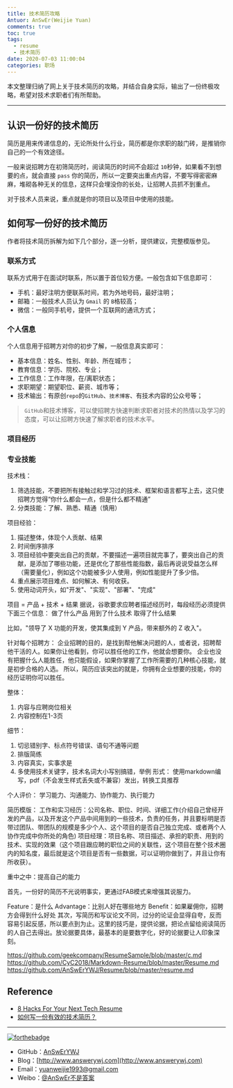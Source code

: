 ```yaml
---
title: 技术简历攻略
Antuor: AnSwEr(Weijie Yuan)
comments: true
toc: true
tags:
  - resume
  - 技术简历
date: 2020-07-03 11:00:04
categories: 职场
---
```


本文整理归纳了网上关于技术简历的攻略，并结合自身实际，输出了一份终极攻略，希望对技术求职者们有所帮助。

-----
<!--more-->

## 认识一份好的技术简历
简历是用来传递信息的，无论所处什么行业，简历都是你求职的敲门砖，是推销你自己的一个有效途径。

一般来说招聘方在初筛简历时，阅读简历的时间不会超过 `10`秒钟，如果看不到想要的点，就会直接 `pass` 你的简历，所以一定要突出重点内容，不要写得密密麻麻，堆砌各种无关的信息，这样只会埋没你的长处，让招聘人员抓不到重点。

对于技术人员来说，重点就是你的项目以及项目中使用的技能。

## 如何写一份好的技术简历
作者将技术简历拆解为如下几个部分，逐一分析，提供建议，完整模版参见[]()。

### 联系方式
联系方式用于在面试时联系，所以置于首位较方便。一般包含如下信息即可：
- 手机：最好注明方便联系时间，若为外地号码，最好注明；
- 邮箱：一般技术人员认为 `Gmail` 的 `B`格较高；
- 微信：一般同手机号，提供一个互联网的通讯方式；

### 个人信息
个人信息用于招聘方对你的初步了解，一般信息真实即可：
- 基本信息：姓名、性别、年龄、所在城市；
- 教育信息：学历、院校、专业；
- 工作信息：工作年限，在/离职状态；
- 求职期望：期望职位、薪资、城市等；
- 技术输出：有原创`repo`的`GitHub`、`技术博客`、有技术内容的公众号等；
> `GitHub`和技术博客，可以使招聘方快速判断求职者对技术的热情以及学习的态度，可以让招聘方快速了解求职者的技术水平。

### 项目经历

### 专业技能
技术栈：
1. 筛选技能，不要把所有接触过和学习过的技术、框架和语言都写上去，这只使招聘方觉得“你什么都会一点，但是什么都不精通”
2. 分类技能：了解、熟悉、精通（慎用）

项目经验：
1. 描述整体，体现个人贡献、结果
2. 时间倒序排序
3. 项目经验中要突出自己的贡献，不要描述一遍项目就完事了，要突出自己的贡献，是添加了哪些功能，还是优化了那些性能指数，最后再说说受益怎么样（需要量化），例如这个功能被多少人使用，例如性能提升了多少倍。
4. 重点展示项目难点、如何解决、有何收获。
5. 使用动词开头，如"开发"、"实现"、"部署"、"完成"

项目 = 产品 + 技术 + 结果
据说，谷歌要求应聘者描述经历时，每段经历必须提供下面三个信息：
做了什么产品
用到了什么技术
取得了什么结果

比如，"领导了 X 功能的开发，使其集成到 Y 产品，带来额外的 Z 收入"。

针对每个招聘方：
企业招聘的目的，是找到帮他解决问题的人，或者说，招聘帮他干活的人。如果你让他看到，你可以胜任他的工作，他就会想要你。
企业也没有把握什么人能胜任，他只能假设，如果你掌握了工作所需要的几种核心技能，就是初步合格的人选。
所以，简历应该突出的就是，你拥有企业想要的技能，你的经历证明你可以胜任。

整体：
1. 内容与应聘岗位相关
2. 内容控制在1-3页

细节：
1. 切忌错别字、标点符号错误、语句不通等问题
2. 排版简练
3. 内容真实，实事求是
4. 多使用技术关键字，技术名词大小写别搞错，举例
形式：
使用markdown编写，pdf（不会发生样式丢失或不兼容）发出，转换工具推荐

个人评价：
学习能力、沟通能力、协作能力、执行能力

简历模版：
工作和实习经历：公司名称、职位、时间、详细工作(介绍自己曾经开发的产品，以及开发这个产品中间用到的一些技术，负责的任务，并且要标明是否带过团队、带团队的规模是多少个人、这个项目的是否自己独立完成、或者两个人协作完成中你所处的角色)
项目经理：项目名称、项目描述、承担的职责、用到的技术、实现的效果（这个项目跟应聘的职位之间的关联性，这个项目在整个技术圈内的知名度，最后就是这个项目是否有一些数据，可以证明你做到了，并且让你有所收获）。

重中之中：提高自己的能力

首先，一份好的简历不光说明事实，更通过FAB模式来增强其说服力。

Feature：是什么
Advantage：比别人好在哪些地方
Benefit：如果雇佣你，招聘方会得到什么好处
其次，写简历和写议论文不同，过分的论证会显得自夸，反而容易引起反感，所以要点到为止。这里的技巧是，提供论据，把论点留给阅读简历的人自己去得出。放论据要具体，最基本的是要数字化，好的论据要让人印象深刻。

https://github.com/geekcompany/ResumeSample/blob/master/c.md
https://github.com/CyC2018/Markdown-Resume/blob/master/Resume.md
https://github.com/AnSwErYWJ/Resume/blob/master/resume.md

## Reference
- [8 Hacks For Your Next Tech Resume](https://dev.to/gemography/common-mistakes-in-dev-cvs-2a17)
- [如何写一份有效的技术简历？](http://www.ruanyifeng.com/blog/2020/01/technical-resume.html)

-----

[![forthebadge](http://forthebadge.com/images/badges/ages-20-30.svg)](http://forthebadge.com)
- GitHub：[AnSwErYWJ](https://github.com/AnSwErYWJ)
- Blog：[http://www.answerywj.com](http://www.answerywj.com)
- Email：[yuanweijie1993@gmail.com](https://mail.google.com)
- Weibo：[@AnSwEr不是答案](http://weibo.com/1783591593)